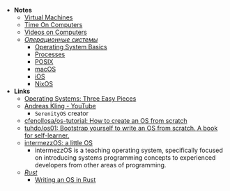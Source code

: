 - **Notes**
	- [Virtual Machines](Virtual%20Machines.md)
	- [Time On Computers](Time%20On%20Computers.md)
	- [Videos on Computers](Videos%20on%20Computers.md)
	- *[Операционные системы](OS's/Операционные%20системы.md)*
		- [Operating System Basics](https://www.youtube.com/watch?v=9GDX-IyZ_C8)
		- [Processes](Processes.md)
		- [POSIX](OS's/POSIX.md)
		- [macOS](OS's/macOS.md)
		- [iOS](Apple%20Technologies/Apple%20Platform%20Specifics/iOS.md)
		- [NixOS](NixOS.md)
- **Links**
	- [Operating Systems: Three Easy Pieces](https://pages.cs.wisc.edu/~remzi/OSTEP/)
	- [Andreas Kling - YouTube](https://www.youtube.com/channel/UC3ts8coMP645hZw9JSD3pqQ)
		- `SerenityOS` creator
	- [cfenollosa/os-tutorial: How to create an OS from scratch](https://github.com/cfenollosa/os-tutorial)
	- [tuhdo/os01: Bootstrap yourself to write an OS from scratch. A book for self-learner.](https://github.com/tuhdo/os01)
	- [intermezzOS: a little OS](http://intermezzos.github.io/)
		- intermezzOS is a teaching operating system, specifically focused on introducing systems programming concepts to experienced developers from other areas of programming.
	- *[Rust](Rust.md)*
		- [Writing an OS in Rust](https://os.phil-opp.com/)